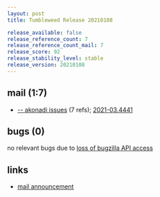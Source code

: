 ```yaml
---
layout: post
title: Tumbleweed Release 20210108

release_available: false
release_reference_count: 7
release_reference_count_mail: 7
release_score: 92
release_stability_level: stable
release_version: 20210108
---
```


## mail (1:7)

- [-- akonadi issues](https://github.com/boombatower/tumbleweed-review/issues/10) (7 refs); [2021-03.4441](https://github.com/boombatower/tumbleweed-review/issues/10)

## bugs (0)

<!--more-->

no relevant bugs due to [loss of bugzilla API access](https://bugzilla.opensuse.org/show_bug.cgi?id=1157722)



## links

- [mail announcement](https://github.com/boombatower/tumbleweed-review/issues/10)

